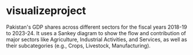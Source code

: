 # visualizeproject
Pakistan's GDP shares across different sectors for the fiscal years 2018-19 to 2023-24. It uses a Sankey diagram to show the flow and contribution of major sectors like Agriculture, Industrial Activities, and Services, as well as their subcategories (e.g., Crops, Livestock, Manufacturing).
